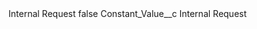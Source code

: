 <?xml version="1.0" encoding="UTF-8"?>
<CustomMetadata xmlns="http://soap.sforce.com/2006/04/metadata" xmlns:xsi="http://www.w3.org/2001/XMLSchema-instance" xmlns:xsd="http://www.w3.org/2001/XMLSchema">
    <label>Internal Request</label>
    <protected>false</protected>
    <values>
        <field>Constant_Value__c</field>
        <value xsi:type="xsd:string">Internal Request</value>
    </values>
</CustomMetadata>
